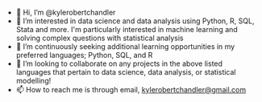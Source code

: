 - 👋 Hi, I’m @kylerobertchandler
- 👀 I’m interested in data science and data analysis using Python, R, SQL, Stata and more. I'm particularly interested in machine learning and solving complex questions with statistical analysis
- 🌱 I’m continuously seeking additional learning opportunities in my preferred languages; Python, SQL, and R
- 💞️ I’m looking to collaborate on any projects in the above listed languages that pertain to data science, data analysis, or statistical modelling!
- 📫 How to reach me is through email, kylerobertchandler@gmail.com
